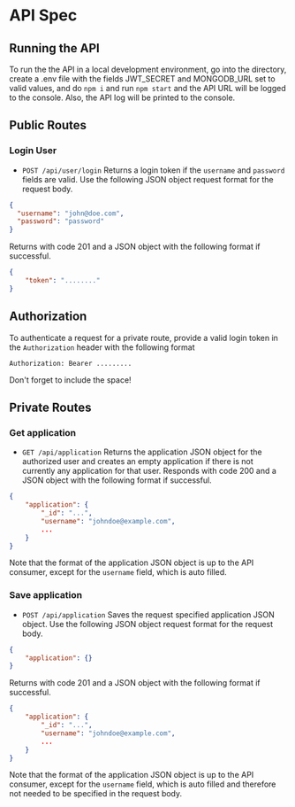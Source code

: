 # API Spec
## Running the API
To run the the API in a local development environment, go into the directory, create a .env file with the fields JWT_SECRET and MONGODB_URL set to valid values, and do `npm i` and run `npm start` and the API URL will be logged to the console. Also, the API log will be printed to the console.
## Public Routes
### Login User
- `POST /api/user/login`
Returns a login token if the `username` and `password` fields are valid.
Use the following JSON object request format for the request body.
```json
{
  "username": "john@doe.com",
  "password": "password"	
}
```
 Returns with code 201 and a JSON object with the following format if successful.
```json
{
    "token": "........"
}
```

## Authorization 
To authenticate a request for a private route, provide a valid login token in the `Authorization` header with the following format
```
Authorization: Bearer .........
```
Don't forget to include the space!

## Private Routes
### Get application
 - `GET /api/application`
Returns the application JSON object for the authorized user and creates an empty application if there is not currently any application for that user.
Responds with code 200 and a JSON object with the following format if successful.
```json
{
    "application": {
        "_id": "...",
        "username": "johndoe@example.com",
        ... 
    }
}
```
Note that the format of the application JSON object is up to the API consumer, except for the `username` field, which is auto filled.

### Save application
 - `POST /api/application`
Saves the request specified application JSON object.
Use the following JSON object request format for the request body.
```json
{
	"application": {}
}
```
Returns with code 201 and a JSON object with the following format if successful.
```json
{
    "application": {
        "_id": "...",
        "username": "johndoe@example.com",
        ... 
    }
}
```
Note that the format of the application JSON object is up to the API consumer, except for the `username` field, which is auto filled and therefore not needed to be specified in the request body.